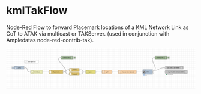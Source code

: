 # kmlTakFlow
Node-Red Flow to forward Placemark locations of a KML Network Link as CoT to ATAK via multicast or TAKServer. (used in conjunction with Ampledatas node-red-contrib-tak).

![flow](/kmlTakFlow.png?raw=true "Node Red Flow")
